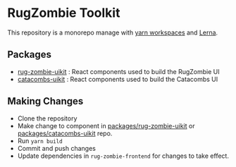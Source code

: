 # RugZombie Toolkit

This repository is a monorepo manage with [yarn workspaces](https://classic.yarnpkg.com/en/docs/workspaces/) and [Lerna](https://lerna.js.org/). 

## Packages

- [rug-zombie-uikit](https://github.com/Rug-Zombie/rug-zombie-uikit/tree/master) : React components used to build the RugZombie UI
- [catacombs-uikit](https://github.com/Rug-Zombie/catacombs-uikit/tree/master) : React components used to build the Catacombs UI

## Making Changes

- Clone the repository 
- Make change to component in [packages/rug-zombie-uikit](https://github.com/Rug-Zombie/rug-zombie-uikit/tree/master) or [packages/catacombs-uikit](https://github.com/Rug-Zombie/catacombs-uikit/tree/master) repo.
- Run `yarn build`
- Commit and push changes
- Update dependencies in `rug-zombie-frontend` for changes to take effect.